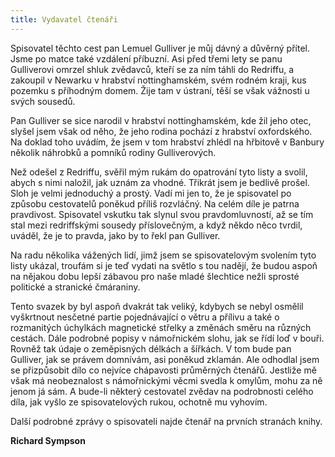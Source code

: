 ```yaml
---
title: Vydavatel čtenáři
---
```


Spisovatel těchto cest pan Lemuel Gulliver je můj dávný a důvěrný přítel. Jsme po matce také vzdálení příbuzní. Asi před třemi lety se panu Gulliverovi omrzel shluk zvědavců, kteří se za ním táhli do Redriffu, a zakoupil v Newarku v hrabství nottinghamském, svém rodném kraji, kus pozemku s příhodným domem. Žije tam v ústraní, těší se však vážnosti u svých sousedů.

Pan Gulliver se sice narodil v hrabství nottinghamském, kde žil jeho otec, slyšel jsem však od něho, že jeho rodina pochází z hrabství oxfordského. Na doklad toho uvádím, že jsem v tom hrabství zhlédl na hřbitově v Banbury několik náhrobků a pomníků rodiny Gulliverových.

Než odešel z Redriffu, svěřil mým rukám do opatrování tyto listy a svolil, abych s nimi naložil, jak uznám za vhodné. Třikrát jsem je bedlivě prošel. Sloh je velmi jednoduchý a prostý. Vadí mi jen to, že je spisovatel po způsobu cestovatelů poněkud příliš rozvláčný. Na celém díle je patrna pravdivost. Spisovatel vskutku tak slynul svou pravdomluvností, až se tím stal mezi redriffskými sousedy příslovečným, a když někdo něco tvrdil, uváděl, že je to pravda, jako by to řekl pan Gulliver.

Na radu několika vážených lidí, jimž jsem se spisovatelovým svolením tyto listy ukázal, troufám si je teď vydati na světlo s tou nadějí, že budou aspoň na nějakou dobu lepší zábavou pro naše mladé šlechtice nežli sprosté politické a stranické čmáraniny.

Tento svazek by byl aspoň dvakrát tak veliký, kdybych se nebyl osmělil vyškrtnout nesčetné partie pojednávající o větru a přílivu a také o rozmanitých úchylkách magnetické střelky a změnách směru na různých cestách. Dále podrobné popisy v námořnickém slohu, jak se řídí loď v bouři. Rovněž tak údaje o zeměpisných délkách a šířkách. V tom bude pan Gulliver, jak se právem domnívám, asi poněkud zklamán. Ale odhodlal jsem se přizpůsobit dílo co nejvíce chápavosti průměrných čtenářů. Jestliže mě však má neobeznalost s námořnickými věcmi svedla k omylům, mohu za ně jenom já sám. A bude-li některý cestovatel zvědav na podrobnosti celého díla, jak vyšlo ze spisovatelových rukou, ochotně mu vyhovím.

Další podrobné zprávy o spisovateli najde čtenář na prvních stranách knihy.

__Richard Sympson__
